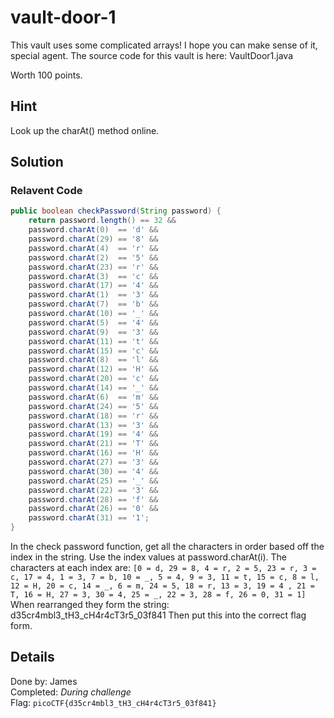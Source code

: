 # vault-door-1

This vault uses some complicated arrays! I hope you can make sense of it, special agent. The source code for this vault is here: VaultDoor1.java

Worth 100 points.

## Hint

Look up the charAt() method online.

## Solution
### Relavent Code
```java
public boolean checkPassword(String password) {
    return password.length() == 32 &&
    password.charAt(0)  == 'd' &&
    password.charAt(29) == '8' &&
    password.charAt(4)  == 'r' &&
    password.charAt(2)  == '5' &&
    password.charAt(23) == 'r' &&
    password.charAt(3)  == 'c' &&
    password.charAt(17) == '4' &&
    password.charAt(1)  == '3' &&
    password.charAt(7)  == 'b' &&
    password.charAt(10) == '_' &&
    password.charAt(5)  == '4' &&
    password.charAt(9)  == '3' &&
    password.charAt(11) == 't' &&
    password.charAt(15) == 'c' &&
    password.charAt(8)  == 'l' &&
    password.charAt(12) == 'H' &&
    password.charAt(20) == 'c' &&
    password.charAt(14) == '_' &&
    password.charAt(6)  == 'm' &&
    password.charAt(24) == '5' &&
    password.charAt(18) == 'r' &&
    password.charAt(13) == '3' &&
    password.charAt(19) == '4' &&
    password.charAt(21) == 'T' &&
    password.charAt(16) == 'H' &&
    password.charAt(27) == '3' &&
    password.charAt(30) == '4' &&
    password.charAt(25) == '_' &&
    password.charAt(22) == '3' &&
    password.charAt(28) == 'f' &&
    password.charAt(26) == '0' &&
    password.charAt(31) == '1';
}
```

In the check password function, get all the characters in order based off the index in the string. Use the index values at password.charAt(i). The characters at each index are: `[0 = d, 29 = 8, 4 = r, 2 = 5, 23 = r, 3 = c, 17 = 4, 1 = 3, 7 = b, 10 = _, 5 = 4, 9 = 3, 11 = t, 15 = c, 8 = l, 12 = H, 20 = c, 14 = _, 6 = m, 24 = 5, 18 = r, 13 = 3, 19 = 4 , 21 = T, 16 = H, 27 = 3, 30 = 4, 25 = _, 22 = 3, 28 = f, 26 = 0, 31 = 1]`
When rearranged they form the string: d35cr4mbl3_tH3_cH4r4cT3r5_03f841
Then put this into the correct flag form.

## Details
Done by: James  
Completed: *During challenge*  
Flag: `picoCTF{d35cr4mbl3_tH3_cH4r4cT3r5_03f841}`
